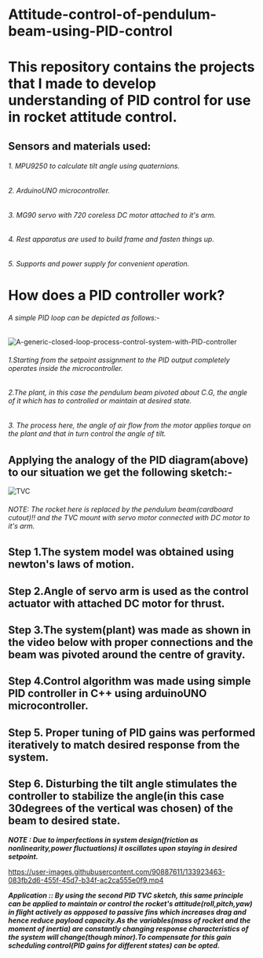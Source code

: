 # Attitude-control-of-pendulum-beam-using-PID-control

# This repository contains the projects that I made to develop understanding of PID control for use in rocket attitude control.

## Sensors and materials used:
###### 1. MPU9250 to calculate tilt angle using quaternions.
###### 2. ArduinoUNO microcontroller.
###### 3. MG90 servo with 720 coreless DC motor attached to it's arm.
###### 4. Rest apparatus are used to build frame and fasten things up.
###### 5. Supports and power supply for convenient operation.

# How does a PID controller work?
###### A simple PID loop can be depicted as follows:-
![A-generic-closed-loop-process-control-system-with-PID-controller](https://user-images.githubusercontent.com/90887611/134111312-7c4a618d-8d0b-46f4-bed4-f440fadc8458.png)
###### 1.Starting from the setpoint assignment to the PID output completely operates inside the microcontroller.
###### 2.The plant, in this case the pendulum beam pivoted about C.G, the angle of it which has to controlled or maintain at desired state.
###### 3. The process here, the angle of air flow from the motor applies torque on the plant and that in turn control the angle of tilt.

## Applying the analogy of the PID diagram(above) to our situation we get the following sketch:-
![TVC](https://user-images.githubusercontent.com/90887611/134112277-e456b1fa-4876-4d41-ad39-498809cc8fa2.png)
###### NOTE: The rocket here is replaced by the pendulum beam(cardboard cutout)!! and the TVC mount with servo motor connected with DC motor to it's arm.


## Step 1.The system model was obtained using newton's laws of motion.
## Step 2.Angle of servo arm is used as the control actuator with attached DC motor for thrust.
## Step 3.The system(plant) was made as shown in the video below with proper connections and the beam was pivoted around the centre of gravity.
## Step 4.Control algorithm was made using simple PID controller in C++ using arduinoUNO microcontroller.
## Step 5. Proper tuning of PID gains was performed iteratively to match desired response from the system.
## Step 6. Disturbing the tilt angle stimulates the controller to stabilize the angle(in this case 30degrees of the vertical was chosen) of the beam to desired state.
***NOTE : Due to imperfections in system design(friction as nonlinearity,power fluctuations) it oscillates upon staying in desired setpoint.***






https://user-images.githubusercontent.com/90887611/133923463-083fb2d6-455f-45d7-b34f-ac2ca555e0f9.mp4

***Application :: By using the second PID TVC sketch, this same principle can be applied to maintain or control the rocket's attitude(roll,pitch,yaw) in flight actively as oppposed to passive fins which increases drag and hence reduce payload capacity.As the variables(mass of rocket and the moment of inertia) are constantly changing response characteristics of the system will change(though minor).To compensate for this gain scheduling control(PID gains for different states) can be opted.***







